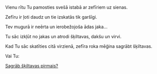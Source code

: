 Vienu rītu Tu pamosties svešā istabā ar zefīriem uz sienas. 

Zefīru ir ļoti daudz un tie izskatās tik garšīgi.

Tev mugurā ir neērta un ierobežojoša ādas jaka...

Tu sāc izkļūt no jakas un atrodi šķiltavas, dakšu un virvi.

Kad Tu sāc skatīties citā virzienā, zefīra roka mēģina sagrābt šķiltavas.

Vai Tu:

[Sagrāb šķiltavas pirmais?](./grab-lighter/grab-lighter.md)


